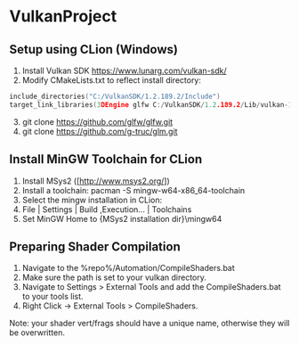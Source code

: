 # VulkanProject

## Setup using CLion (Windows)


1. Install Vulkan SDK https://www.lunarg.com/vulkan-sdk/
2. Modify CMakeLists.txt to reflect install directory:

```cpp 
include_directories("C:/VulkanSDK/1.2.189.2/Include")
target_link_libraries(3DEngine glfw C:/VulkanSDK/1.2.189.2/Lib/vulkan-1.lib glm)
```


3. git clone https://github.com/glfw/glfw.git
4. git clone https://github.com/g-truc/glm.git

## Install MinGW Toolchain for CLion

1. Install MSys2 ([http://www.msys2.org/])
2. Install a toolchain: pacman -S mingw-w64-x86_64-toolchain
3. Select the mingw installation in CLion:
4. File | Settings | Build ,Execution... | Toolchains
5. Set MinGW Home to {MSys2 installation dir}\mingw64

## Preparing Shader Compilation
1. Navigate to the %repo%/Automation/CompileShaders.bat
2. Make sure the path is set to your vulkan directory. 
3. Navigate to Settings > External Tools and add the CompileShaders.bat to your tools list.
4. Right Click -> External Tools > CompileShaders.

Note: your shader vert/frags should have a unique name, otherwise they will be overwritten.